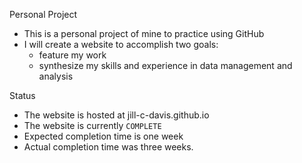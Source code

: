 Personal Project

- This is a personal project of mine to practice using GitHub
- I will create a website to accomplish two goals:
   - feature my work
   - synthesize my skills and experience in data management and analysis

Status

- The website is hosted at jill-c-davis.github.io
- The website is currently `COMPLETE`
- Expected completion time is one week
- Actual completion time was three weeks.
